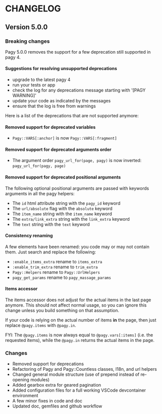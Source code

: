 # CHANGELOG

## Version 5.0.0

### Breaking changes

Pagy 5.0.0 removes the support for a few deprecation still supported in pagy 4.

#### Suggestions for resolving unsupported deprecations

- upgrade to the latest pagy 4
- run your tests or app
- check the log for any deprecations message starting with '[PAGY WARNING]'
- update your code as indicated by the messages
- ensure that the log is free from warnings

Here is a list of the deprecations that are not supported anymore:

#### Removed support for deprecated variables

- `Pagy::VARS[:anchor]` is now `Pagy::VARS[:fragment]`

#### Removed support for deprecated arguments order

- The argument order `pagy_url_for(page, pagy)` is now inverted: `pagy_url_for(pagy, page)`

#### Removed support for deprecated positional arguments

The following optional positional arguments are passed with keywords arguments in all the pagy helpers:

- The `id` html attribute string with the `pagy_id` keyword
- The `url/absolute` flag with the `absolute` keyword
- The `item_name` string with the `item_name` keyword
- The `extra/link_extra` string with the `link_extra` keyword
- The `text` string with the `text` keyword

#### Consistency renaming

A few elements have been renamed: you code may or may not contain them. Just search and replace the following:

- `:enable_items_extra` rename to `items_extra`
- `:enable_trim_extra` rename to `trim_extra`
- `Pagy::Helpers` rename to `Pagy::UrlHelpers`
- `pagy_get_params` rename to `pagy_massage_params`

#### Items accessor

The items accessor does not adjust for the actual items in the last page anymore. This should not affect normal usage, so you can ignore this change unless you build something on that assumption.

If your code is relying on the actual number of items **in** the page, then just replace `@pagy.items` with `@pagy.in`.

FYI: The `@pagy.items` is now always equal to `@pagy.vars[:items]` (i.e. the requested items), while the `@pagy.in` returns the actual items in the page.

### Changes

- Removed support for deprecations
- Refactoring of Pagy and Pagy::Countless classes, I18n, and url helpers
- Changed general module structure (use of prepend instead of re-opening modules)
- Added gearbox extra for geared pagination
- Added configuration files for a full working VSCode devcontainer environment
- A few minor fixes in code and doc
- Updated doc, gemfiles and github workflow
